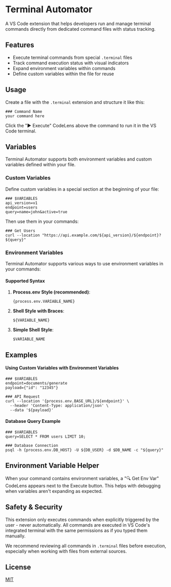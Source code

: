 # Terminal Automator

A VS Code extension that helps developers run and manage terminal commands directly from dedicated command files with status tracking.

## Features

- Execute terminal commands from special `.terminal` files
- Track command execution status with visual indicators
- Expand environment variables within commands
- Define custom variables within the file for reuse

## Usage

Create a file with the `.terminal` extension and structure it like this:

```
### Command Name
your command here
```

Click the "▶ Execute" CodeLens above the command to run it in the VS Code terminal.

## Variables

Terminal Automator supports both environment variables and custom variables defined within your file.

### Custom Variables

Define custom variables in a special section at the beginning of your file:

```
### $VARIABLES
api_version=v1
endpoint=users
query=name=john&active=true
```

Then use them in your commands:

```
### Get Users
curl --location "https://api.example.com/${api_version}/${endpoint}?${query}"
```

### Environment Variables

Terminal Automator supports various ways to use environment variables in your commands:

#### Supported Syntax

1. **Process.env Style (recommended)**: 
   ```
   {process.env.VARIABLE_NAME}
   ```
2. **Shell Style with Braces**: 
   ```
   ${VARIABLE_NAME}
   ```
3. **Simple Shell Style**: 
   ```
   $VARIABLE_NAME
   ```

## Examples

#### Using Custom Variables with Environment Variables

```
### $VARIABLES
endpoint=documents/generate
payload={"id": "12345"}

### API Request
curl --location '{process.env.BASE_URL}/${endpoint}' \
  --header 'Content-Type: application/json' \
  --data '${payload}'
```

#### Database Query Example

```
### $VARIABLES
query=SELECT * FROM users LIMIT 10;

### Database Connection
psql -h {process.env.DB_HOST} -U ${DB_USER} -d $DB_NAME -c "${query}"
```

## Environment Variable Helper

When your command contains environment variables, a "🔍 Get Env Var" CodeLens appears next to the Execute button. This helps with debugging when variables aren't expanding as expected.

## Safety & Security

This extension only executes commands when explicitly triggered by the user - never automatically. All commands are executed in VS Code's integrated terminal with the same permissions as if you typed them manually.

We recommend reviewing all commands in `.terminal` files before execution, especially when working with files from external sources.

## License

[MIT](LICENSE.md)


